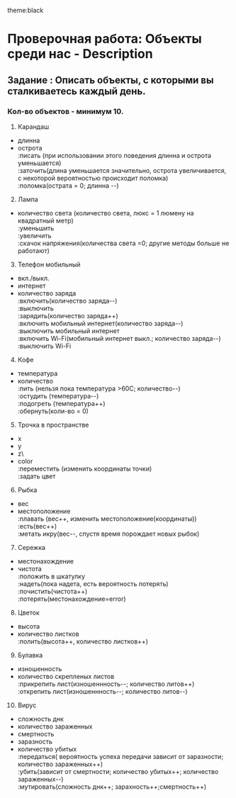 theme:black 
# Проверочная работа: Объекты среди нас - Description
## Задание : Описать объекты, с которыми вы сталкиваетесь каждый день.
### Кол-во объектов - минимум 10.
 
1. Карандаш
- длинна
- острота\
:писать (при использовании этого поведения длинна и острота уменьшается)\
:заточить(длина уменьшается значительно, острота увеличивается, с некоторой вероятностью происходит поломка)\
:поломка(острата = 0; длинна --)

2. Лампа
- количество света (количество света,  люкс = 1 люмену на квадратный метр)\
:уменьшить\
:увеличить\
:скачок напряжения(количества света =0; другие методы больше не работают)

3. Телефон мобильный
- вкл./выкл.
- интернет
- количество заряда\
:включить(количество заряда--)\
:выключить\
:зарядить(количество заряда++)\
:включить мобильный интернет(количество заряда--)\
:выключить мобильный интернет\
:включить Wi-Fi(мобильный интернет выкл.; количество заряда--)\
:выключить Wi-Fi

4. Кофе
- температура
- количество\
:пить (нельзя пока температура >60C; количество--)\
:остудить (температура--)\
:подогреть (температура++)\
:обернуть(коли-во = 0)

5. Трочка в пространстве
- х
- у
- z\
- color\
:переместить (изменить координаты точки)\
:задать цвет

6. Рыбка
- вес
- местоположение\
:плавать (вес++, изменить местоположение(координаты))\
:есть(вес++)\
:метать икру(вес--, спустя время порождает новых рыбок)

7. Сережка
- местонахождение
- чистота\
:положить в шкатулку\
:надеть(пока надета, есть вероятность потерять)\
:почистить(чистота++)\
:потерять(местонахождение=error)

8. Цветок
- высота
- количество листков\
:полить(высота++, количество листков++)

9. Булавка
- изношенность
- количество скрепленых листов\
:прикрепить лист(изношеннность--; количество литов++)\
:открепить лист(изношеннность--; количество литов--)

10. Вирус
- сложность днк
- количество зараженных
- смертность
- заразность
- количество убитых\
:передаться( вероятность успеха передачи зависит от заразности; количество зараженных++)\
:убить(зависит от смертности; количество убитых++; количество зараженных--)\
:мутировать(сложность днк++; зарахность++;смертность++)



